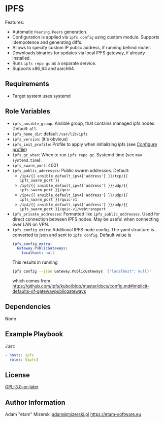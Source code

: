 # IPFS

Features:
  - Automatic `Peering.Peers` generation.
  - Configuration is applied via `ipfs config` using custom module. Supports idempotence and generating diffs.
  - Allows to specify custom IP public address, if running behind router.
  - Downloads binaries for updates via local IPFS gateway, if already installed.
  - Runs `ipfs repo gc` as a separate service.
  - Supports x86_64 and aarch64.


## Requirements

- Target system uses systemd


## Role Variables

- `ipfs_ansible_group`: Ansible group, that contains managed ipfs nodes. Default: `all`.
- `ipfs_home_dir`: default `/var/lib/ipfs`
- `ipfs_version`: (it's obvious)
- `ipfs_init_profile`: Profile to apply when initializing ipfs (see [Configure profile](https://docs.ipfs.tech/how-to/default-profile/))
- `ipfs_gc_when`: When to run `ipfs repo gc`. Systemd time (see `man systemd.time`).
- `ipfs_swarm_port`: 4001
- `ipfs_public_addresses`: Public swarm addresses. Default:
  - `/ip4/{{ ansible_default_ipv4['address'] }}/tcp/{{ ipfs_swarm_port }}`
  - `/ip4/{{ ansible_default_ipv4['address'] }}/udp/{{ ipfs_swarm_port }}/quic`
  - `/ip4/{{ ansible_default_ipv4['address'] }}/udp/{{ ipfs_swarm_port }}/quic-v1`
  - `/ip4/{{ ansible_default_ipv4['address'] }}/udp/{{ ipfs_swarm_port }}/quic-v1/webtransport`
- `ipfs_private_addresses`: Formatted like `ipfs_public_addresses`. Used for direct connection between IPFS nodes. May be useful when connecting over LAN on VPN.
- `ipfs_config_extra`: Additional IPFS node config. The yaml structure is converted to json and sent to `ipfs config`. Default value is
    ```yaml
    ipfs_config_extra:
      Gateway.PublicGateways:
        localhost: null
    ```
    This results in running
    ```sh
    ipfs config --json Gateway.PublicGateways '{"localhost": null}'
    ```
    which comes from https://github.com/ipfs/kubo/blob/master/docs/config.md#implicit-defaults-of-gatewaypublicgateways


## Dependencies

None


## Example Playbook

Just:
```yml
- hosts: ipfs
  roles: [ipfs]
```


## License

[GPL-3.0-or-later](COPYING.txt)


## Author Information

Adam "etam" Mizerski <adam@mizerski.pl> https://etam-software.eu
